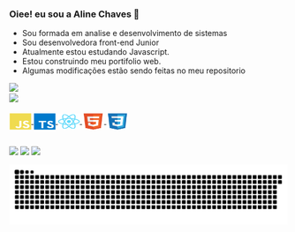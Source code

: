 ### Oiee! eu sou a Aline Chaves 👋
- Sou formada em analise e desenvolvimento de sistemas
- Sou desenvolvedora front-end Junior
- Atualmente estou estudando Javascript.
- Estou construindo meu portifolio web.
- Algumas modificações estão sendo feitas no meu repositorio 
 <div>
  <a href="https://github.com/alinechaves2911">
  <img height="179em" src="https://github-readme-stats.vercel.app/api?username=alinechaves2911&show_icons=true&theme=omni"/><br/>
  <img height="200em" src="https://github-readme-stats.vercel.app/api/top-langs/?username=alinechaves2911&layout=compact&langs_count=7&theme=omni"/>
</div>
<div style="display: inline_block"><br>
  <img align="center" alt="Js" height="30" width="40" src="https://raw.githubusercontent.com/devicons/devicon/master/icons/javascript/javascript-plain.svg">
  <img align="center" alt="Ts" height="30" width="40" src="https://raw.githubusercontent.com/devicons/devicon/master/icons/typescript/typescript-plain.svg">
  <img align="center" alt="React" height="30" width="40" src="https://raw.githubusercontent.com/devicons/devicon/master/icons/react/react-original.svg">
  <img align="center" alt="HTML" height="30" width="40" src="https://raw.githubusercontent.com/devicons/devicon/master/icons/html5/html5-original.svg">
  <img align="center" alt="CSS" height="30" width="40" src="https://raw.githubusercontent.com/devicons/devicon/master/icons/css3/css3-original.svg">
  
</div>
  
  ##
 
<div> 
  <a href="https://www.instagram.com/alinechaves2911" target="_blank"><img src="https://img.shields.io/badge/-Instagram-%23E4405F?style=for-the-badge&logo=instagram&logoColor=white" target="_blank"></a>
  <a href = "mailto:alinechaves9845@gmail.com"><img src="https://img.shields.io/badge/-Gmail-%23333?style=for-the-badge&logo=gmail&logoColor=white" target="_blank"></a>
  <a href="https://www.linkedin.com/in/aline-chaves-da-silva-34a711170" target="_blank"><img src="https://img.shields.io/badge/-LinkedIn-%230077B5?style=for-the-badge&logo=linkedin&logoColor=white" target="_blank"></a> 


  ![Snake animation](https://github.com/alinechaves2911/alinechaves2911/blob/output/github-contribution-grid-snake.svg)

 </div>



